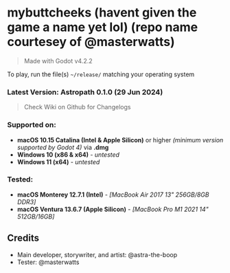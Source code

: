 # mybuttcheeks (havent given the game a name yet lol) (repo name courtesey of @masterwatts)
> Made with Godot v4.2.2

To play, run the file(s) `~/release/` matching your operating system

### Latest Version: **Astropath 0.1.0** (29 Jun 2024)
> Check Wiki on Github for Changelogs

### Supported on: 
- **macOS 10.15 Catalina (Intel & Apple Silicon)** or higher *(minimum version supported by Godot 4)* via **.dmg**
- **Windows 10 (x86 & x64)** - *_untested_*
- **Windows 11 (x64)** - *_untested_*

### Tested: 
- **macOS Monterey 12.7.1 (Intel)** - *[MacBook Air 2017 13" 256GB/8GB DDR3]*
- **macOS Ventura 13.6.7 (Apple Silicon)** - *[MacBook Pro M1 2021 14" 512GB/16GB]*



## Credits
- Main developer, storywriter, and artist: @astra-the-boop
- Tester: @masterwatts
